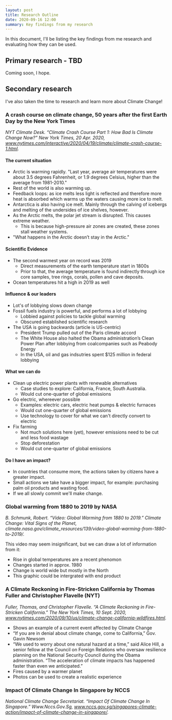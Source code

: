```yaml
---
layout: post
title: Research Outline
date: 2020-09-16 12:00
summary: Key findings from my research
---
```


In this document, I'll be listing the key findings from me research and evaluating how they can be used.

## Primary research - TBD

Coming soon, I hope.

## Secondary research

I've also taken the time to research and learn more about Climate Change!

### A crash course on climate change, 50 years after the first Earth Day by the New York Times

_NYT Climate Desk. “Climate Crash Course Part 1: How Bad Is Climate Change Now?” New York Times, 20 Apr. 2020, www.nytimes.com/interactive/2020/04/19/climate/climate-crash-course-1.html._

#### The current situation

* Arctic is warming rapidly. "Last year, average air temperatures were about 3.5 degrees Fahrenheit, or 1.9 degrees Celsius, higher than the average from 1981-2010."
* Rest of the world is also warming up.
* Feedback loops: as ice melts less light is reflected and therefore more heat is absorbed which warms up the waters causing more ice to melt.
* Antarctica is also having ice melt. Mainly through the calving of icebergs and melting of the undersides of ice shelves, however.
* As the Arctic melts, the polar jet stream is disrupted. This causes extreme weather.
  * This is because high-pressure air zones are created, these zones stall weather systems.
* "What happens in the Arctic doesn’t stay in the Arctic."

#### Scientific Evidence

* The second warmest year on record was 2019
  * Direct measurements of the earth temperature start in 1800s
  * Prior to that, the average temperature is found indirectly through ice core samples, tree rings, corals, pollen and cave deposits.
* Ocean temperatures hit a high in 2019 as well

#### Influence & our leaders

* Lot's of lobbying slows down change
* Fossil fuels industry is powerful, and performs a lot of lobbying
  * Lobbied against policies to tackle global warming
  * Obscured established scientific research
* The USA is going backwards (article is US-centric)
  * President Trump pulled out of the Paris climate accord
  * The White House also halted the Obama administration’s Clean Power Plan after lobbying from coalcompanies such as Peabody Energy 
  * In the USA, oil and gas indsutries spent $125 million in federal lobbying

#### What we can do

* Clean up electric power plants with renewable alternatives
  * Case studies to explore: California, France, South Australia.
  * Would cut one-quarter of global emissions
* Go electric, whereever possible
  * Examples: electric cars, electric heat pumps & electric furnaces
  * Would cut one-quarter of global emissions
  * Use technology to cover for what we can't directly convert to electric
* Fix farming
  * Not much solutions here (yet), however emissions need to be cut and less food wastage
  * Stop deforestation
  * Would cut one-quarter of global emissions

#### Do I have an impact?

* In countries that consume more, the actions taken by citizens have a greater impact.
* Small actions we take have a bigger impact, for example: purchasing palm oil products and wasting food.
* If we all slowly commit we'll make change.

### Global warming from 1880 to 2019 by NASA

_B. Schmunk, Robert. “Video: Global Warming from 1880 to 2019.” Climate Change: Vital Signs of the Planet, climate.nasa.gov/climate_resources/139/video-global-warming-from-1880-to-2019/._

This video may seem insignificant, but we can draw a lot of information from it:

* Rise in global temperatures are a recent phenomon
* Changes started in approx. 1980
* Change is world wide but mostly in the North
* This graphic could be intergrated with end product

### A Climate Reckoning in Fire-Stricken California by Thomas Fuller and Christopher Flavelle (NYT)

_Fuller, Thomas, and Christopher Flavelle. “A Climate Reckoning in Fire-Stricken California.” The New York Times, 10 Sept. 2020, www.nytimes.com/2020/09/10/us/climate-change-california-wildfires.html._

* Shows an example of a current event affected by Climate Change
* “If you are in denial about climate change, come to California,” Gov. Gavin Newsom 
* “We used to worry about one natural hazard at a time,” said Alice Hill, a senior fellow at the Council on Foreign Relations who oversaw
resilience planning on the National Security Council during the Obama administration. “The acceleration of climate impacts has
happened faster than even we anticipated.”
* Fires caused by a warmer planet
* Photos can be used to create a realistic experience

### Impact Of Climate Change In Singapore by NCCS

_National Climate Change Secretariat. “Impact Of Climate Change In Singapore.” Www.Nccs.Gov.Sg, www.nccs.gov.sg/singapores-climate-action/impact-of-climate-change-in-singapore/._
